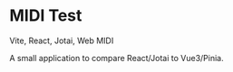 # MIDI Test

Vite, React, Jotai, Web MIDI

A small application to compare React/Jotai to Vue3/Pinia. 

